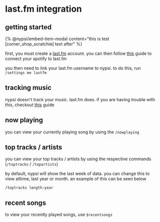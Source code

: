 # last.fm integration

## getting started

{% @nypsi/embed-item-modal content="this is test [corner_shop_scratchie] text after" %}

first, you must create a [last.fm](https://last.fm) account. you can then follow [this](https://community.spotify.com/t5/FAQs/How-can-I-connect-Spotify-to-Last-fm/ta-p/4795301) guide to connect your spotify to last.fm

you then need to link your last.fm username to nypsi. to do this, run `/settings me lastfm`

## tracking music

nypsi doesn't track your music. last.fm does. if you are having trouble with this, checkout [this](https://support.last.fm/t/spotify-has-stopped-scrobbling-what-can-i-do/3184) guide

## now playing

you can view your currently playing song by using the `/nowplaying`

## top tracks / artists

you can view your top tracks / artists by using the respective commands (`/toptracks` / `/topartists`)

by default, nypsi will show the last week of data. you can change this to view alltime, last year or month. an example of this can be seen below

`/toptracks length:year`

## recent songs

to view your recently played songs, use `$recentsongs`
